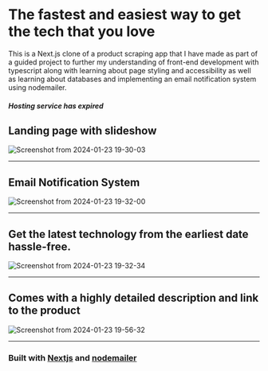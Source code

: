 # The fastest and easiest way to get the tech that you love

This is a Next.js clone of a product scraping app that I have made as part of a guided project to further my understanding of front-end development with typescript along with learning about page styling and accessibility as well as learning about databases and implementing an email notification system using nodemailer.

##### Hosting service has expired

## Landing page with slideshow
![Screenshot from 2024-01-23 19-30-03](https://github.com/SahasT23/pricewise/assets/108793094/1757d26e-f2ca-43db-9052-5762b3557fc4)

----------------------------------------------------------------------------------------------------------------------------------------------------------------------------------------

## Email Notification System
![Screenshot from 2024-01-23 19-32-00](https://github.com/SahasT23/pricewise/assets/108793094/2ab7d1af-a3e2-4fdb-8911-6bf657fa8734)

----------------------------------------------------------------------------------------------------------------------------------------------------------------------------------------

## Get the latest technology from the earliest date hassle-free.
![Screenshot from 2024-01-23 19-32-34](https://github.com/SahasT23/pricewise/assets/108793094/de19d0b6-674d-4458-a04f-3422ae8b64bc)

----------------------------------------------------------------------------------------------------------------------------------------------------------------------------------------

## Comes with a highly detailed description and link to the product
![Screenshot from 2024-01-23 19-56-32](https://github.com/SahasT23/pricewise/assets/108793094/0daf45ca-55e8-4caf-8d46-6dbafbb14f52)

--------
### **Built with** [Nextjs](https://github.com/vercel/next.js) and [nodemailer](https://github.com/nodemailer/nodemailer)

